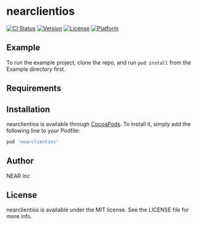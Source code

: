 # nearclientios

[![CI Status](https://img.shields.io/travis/dmitrykurochka/nearclientios.svg?style=flat)](https://travis-ci.com/nearprotocol/near-client-ios.svg?branch=master)
[![Version](https://img.shields.io/cocoapods/v/nearclientios.svg?style=flat)](https://cocoapods.org/pods/nearclientios)
[![License](https://img.shields.io/cocoapods/l/nearclientios.svg?style=flat)](https://cocoapods.org/pods/nearclientios)
[![Platform](https://img.shields.io/cocoapods/p/nearclientios.svg?style=flat)](https://cocoapods.org/pods/nearclientios)

## Example

To run the example project, clone the repo, and run `pod install` from the Example directory first.

## Requirements

## Installation

nearclientios is available through [CocoaPods](https://cocoapods.org). To install
it, simply add the following line to your Podfile:

```ruby
pod 'nearclientios'
```

## Author

NEAR Inc

## License

nearclientios is available under the MIT license. See the LICENSE file for more info.
